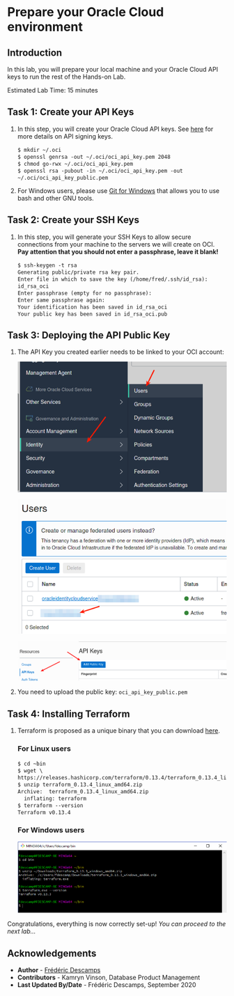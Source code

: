# Prepare your Oracle Cloud environment

## Introduction

In this lab, you will prepare your local machine and your Oracle Cloud API keys to run the rest of the Hands-on Lab.

Estimated Lab Time: 15 minutes
 
## Task 1: Create your API Keys

1. In this step, you will create your Oracle Cloud API keys. See [here](https://docs.cloud.oracle.com/en-us/iaas/Content/API/Concepts/apisigningkey.htm#two) for more details on API signing keys.

    ```
    $ mkdir ~/.oci
    $ openssl genrsa -out ~/.oci/oci_api_key.pem 2048
    $ chmod go-rwx ~/.oci/oci_api_key.pem
    $ openssl rsa -pubout -in ~/.oci/oci_api_key.pem -out ~/.oci/oci_api_key_public.pem
    ```

2. For Windows users, please use [Git for Windows](https://github.com/git-for-windows/git/releases/latest) that allows you to use bash and other GNU tools.


## Task 2: Create your SSH Keys

1. In this step, you will generate your SSH Keys to allow secure connections from your machine to the servers we will create on OCI. **Pay attention that you should not enter a passphrase, leave it blank!**

    ```
    $ ssh-keygen -t rsa
    Generating public/private rsa key pair.
    Enter file in which to save the key (/home/fred/.ssh/id_rsa): id_rsa_oci
    Enter passphrase (empty for no passphrase): 
    Enter same passphrase again: 
    Your identification has been saved in id_rsa_oci
    Your public key has been saved in id_rsa_oci.pub
    ```


## Task 3: Deploying the API Public Key


1. The API Key you created earlier needs to be linked to your OCI account: 

    ![](.././images/gui/10b.png)

    ![](.././images/gui/10c.png)

    ![](.././images/gui/11.png)

2. You need to upload the public key: `oci_api_key_public.pem`

## Task 4: Installing Terraform

1. Terraform is proposed as a unique binary that you can download [here](https://www.terraform.io/downloads.html).

    ### For Linux users

    ```
    $ cd ~bin
    $ wget \
    https://releases.hashicorp.com/terraform/0.13.4/terraform_0.13.4_linux_amd64.zip
    $ unzip terraform_0.13.4_linux_amd64.zip 
    Archive:  terraform_0.13.4_linux_amd64.zip
      inflating: terraform 
    $ terraform --version
    Terraform v0.13.4
    ``` 

    ### For Windows users

    ![](.././images/windows/win04.png)

Congratulations, everything is now correctly set-up! *You can proceed to the next lab…*

## Acknowledgements

- **Author** - [Frédéric Descamps](https://lefred.be)
- **Contributors** - Kamryn Vinson, Database Product Management
- **Last Updated By/Date** - Frédéric Descamps, September 2020

